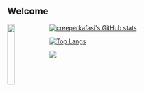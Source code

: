 ## Welcome
<a href="https://deniz.is-a.dev">
<img src="https://user-images.githubusercontent.com/49831545/202461977-7055f510-9cf6-4dc3-93d5-f689cd135958.svg" align="left" width="19%">
</a>

[![creeperkafasi's GitHub stats](https://github-readme-stats.vercel.app/api?username=creeperkafasi&theme=material-palenight)](https://github.com/anuraghazra/github-readme-stats)


[![Top Langs](https://github-readme-stats.vercel.app/api/top-langs/?username=creeperkafasi)](https://github.com/anuraghazra/github-readme-stats)

<!--
<a href="https://gitmoji.dev">
  <img src="https://img.shields.io/badge/gitmoji-%20😜%20😍-FFDD67.svg?style=flat-square" alt="Gitmoji">
</a>
<a href="https://osu.ppy.sh/users/18379900">
  <img src="https://img.shields.io/badge/osu!-creeperkafasipw-ff7eb8.svg?style=flat-square" alt="">
</a> 
-->

<img src="https://komarev.com/ghpvc/?username=creeperkafasi&label=%EF%B8%8F%F0%9F%91%81%EF%B8%8F&color=1e66f5&style=flat-square">
